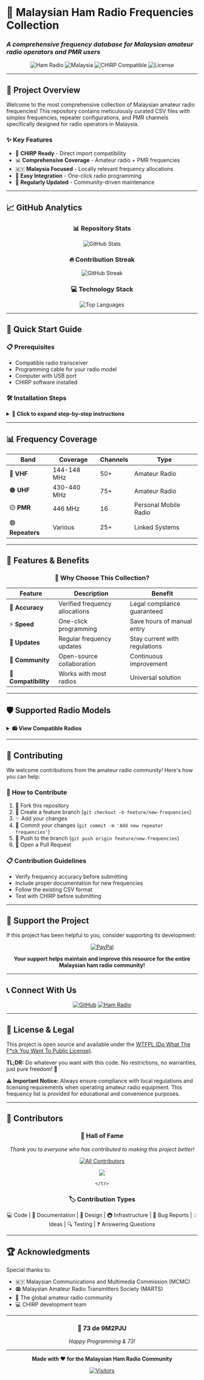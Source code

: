 # 📡 Malaysian Ham Radio Frequencies Collection
### *A comprehensive frequency database for Malaysian amateur radio operators and PMR users*

<div align="center">

![Ham Radio](https://img.shields.io/badge/Ham%20Radio-9M2PJU-red?style=for-the-badge&logo=radio&logoColor=white)
![Malaysia](https://img.shields.io/badge/Malaysia-🇲🇾-blue?style=for-the-badge)
![CHIRP Compatible](https://img.shields.io/badge/CHIRP-Compatible-green?style=for-the-badge&logo=github&logoColor=white)
![License](https://img.shields.io/badge/License-WTFPL-brightgreen?style=for-the-badge)

</div>

---

## 🎯 **Project Overview**

Welcome to the most comprehensive collection of Malaysian amateur radio frequencies! This repository contains meticulously curated CSV files with simplex frequencies, repeater configurations, and PMR channels specifically designed for radio operators in Malaysia.

### ✨ **Key Features**
- 🔄 **CHIRP Ready** - Direct import compatibility
- 📊 **Comprehensive Coverage** - Amateur radio + PMR frequencies
- 🇲🇾 **Malaysia Focused** - Locally relevant frequency allocations
- 🎨 **Easy Integration** - One-click radio programming
- 🔧 **Regularly Updated** - Community-driven maintenance

---

## 📈 **GitHub Analytics**

<div align="center">

### 📊 **Repository Stats**
![GitHub Stats](https://github-readme-stats.vercel.app/api?username=9M2PJU&theme=tokyonight&hide_border=true&include_all_commits=true&count_private=false&show_icons=true&bg_color=0D1117&title_color=58A6FF&text_color=C9D1D9&icon_color=79C0FF)

### 🔥 **Contribution Streak**
![GitHub Streak](https://streak-stats.demolab.com?user=9M2PJU&theme=tokyonight&hide_border=true&background=0D1117&stroke=30363D&ring=58A6FF&fire=FF6B6B&currStreakLabel=C9D1D9)

### 💻 **Technology Stack**
![Top Languages](https://github-readme-stats.vercel.app/api/top-langs/?username=9M2PJU&theme=tokyonight&hide_border=true&include_all_commits=true&count_private=false&layout=compact&bg_color=0D1117&title_color=58A6FF&text_color=C9D1D9)

</div>

---

## 🚀 **Quick Start Guide**

### 📋 **Prerequisites**
- Compatible radio transceiver
- Programming cable for your radio model
- Computer with USB port
- CHIRP software installed

### 🛠️ **Installation Steps**

<details>
<summary><b>🔽 Click to expand step-by-step instructions</b></summary>

#### **Step 1: Download Required Files**
```bash
# Clone this repository
git clone https://github.com/9M2PJU/Malaysian-Ham-Radio-Frequencies.git

# Or download the CSV file directly
```

#### **Step 2: Install CHIRP Software**
1. Visit [chirp.danplanet.com](https://chirp.danplanet.com)
2. Download the latest version for your OS
3. Install following the official instructions

#### **Step 3: Connect Your Radio**
1. 🔌 Connect programming cable to radio and computer
2. ⚡ Power on your radio
3. 📱 Ensure proper driver installation

#### **Step 4: Program Your Radio**
1. Open CHIRP software
2. Navigate to `Radio > Download From Radio`
3. Select your radio model and port
4. Create a backup of current settings
5. Import the CSV file: `File > Import`
6. Review and adjust frequencies as needed
7. Upload to radio: `Radio > Upload To Radio`

</details>

---

## 📊 **Frequency Coverage**

<div align="center">

| **Band** | **Coverage** | **Channels** | **Type** |
|----------|--------------|--------------|----------|
| 🔴 **VHF** | 144-148 MHz | 50+ | Amateur Radio |
| 🟠 **UHF** | 430-440 MHz | 75+ | Amateur Radio |
| 🟡 **PMR** | 446 MHz | 16 | Personal Mobile Radio |
| 🟢 **Repeaters** | Various | 25+ | Linked Systems |

</div>

---

## 🎨 **Features & Benefits**

<div align="center">

### 🌟 **Why Choose This Collection?**

</div>

| Feature | Description | Benefit |
|---------|-------------|---------|
| 🎯 **Accuracy** | Verified frequency allocations | Legal compliance guaranteed |
| ⚡ **Speed** | One-click programming | Save hours of manual entry |
| 🔄 **Updates** | Regular frequency updates | Stay current with regulations |
| 🤝 **Community** | Open-source collaboration | Continuous improvement |
| 📱 **Compatibility** | Works with most radios | Universal solution |

---

## 🛡️ **Supported Radio Models**

<details>
<summary><b>📻 View Compatible Radios</b></summary>

### **Popular Models**
- Baofeng UV-5R series
- Yaesu FT-series
- Icom IC-series
- Kenwood TH-series
- Wouxun KG-series
- And many more CHIRP-compatible radios!

*For a complete list, check the [CHIRP compatibility database](https://chirp.danplanet.com/projects/chirp/wiki/Supported_Radios)*

</details>

---

## 🤝 **Contributing**

We welcome contributions from the amateur radio community! Here's how you can help:

### 🔧 **How to Contribute**
1. 🍴 Fork this repository
2. 🌿 Create a feature branch (`git checkout -b feature/new-frequencies`)
3. ✨ Add your changes
4. 📝 Commit your changes (`git commit -m 'Add new repeater frequencies'`)
5. 🚀 Push to the branch (`git push origin feature/new-frequencies`)
6. 🎯 Open a Pull Request

### 📋 **Contribution Guidelines**
- Verify frequency accuracy before submitting
- Include proper documentation for new frequencies
- Follow the existing CSV format
- Test with CHIRP before submitting

---

## 💖 **Support the Project**

If this project has been helpful to you, consider supporting its development:

<div align="center">

[![PayPal](https://img.shields.io/badge/PayPal-Support%20Development-00457C?style=for-the-badge&logo=paypal&logoColor=white)](https://paypal.me/9m2pju)

**Your support helps maintain and improve this resource for the entire Malaysian ham radio community!**

</div>

---

## 📞 **Connect With Us**

<div align="center">

[![GitHub](https://img.shields.io/badge/GitHub-9M2PJU-181717?style=for-the-badge&logo=github&logoColor=white)](https://github.com/9M2PJU)
[![Ham Radio](https://img.shields.io/badge/Call%20Sign-9M2PJU-red?style=for-the-badge&logo=radio&logoColor=white)](#)

</div>

---

## 📄 **License & Legal**

This project is open source and available under the [WTFPL (Do What The F*ck You Want To Public License)](http://www.wtfpl.net/). 

**TL;DR:** Do whatever you want with this code. No restrictions, no warranties, just pure freedom! 🎉

**⚠️ Important Notice:** Always ensure compliance with local regulations and licensing requirements when operating amateur radio equipment. This frequency list is provided for educational and convenience purposes.

---

## 👥 **Contributors**

<div align="center">

### 🌟 **Hall of Fame**
*Thank you to everyone who has contributed to making this project better!*

<!-- ALL-CONTRIBUTORS-LIST:START - Do not remove or modify this section -->
[![All Contributors](https://img.shields.io/github/all-contributors/9M2PJU/Malaysian-Ham-Radio-Simplex-and-Repeater-Frequencies?color=ee8449&style=for-the-badge)](#contributors)

<!-- Method 1: GitHub Contributors Widget (Auto-updating) -->
<a href="https://github.com/9M2PJU/Malaysian-Ham-Radio-Simplex-and-Repeater-Frequencies/graphs/contributors">
  <img src="https://contrib.rocks/image?repo=9M2PJU/Malaysian-Ham-Radio-Simplex-and-Repeater-Frequencies" />
</a>


    </tr>
  </tbody>
</table>

### 🏷️ **Contribution Types**
💻 Code | 📖 Documentation | 🎨 Design | 🚇 Infrastructure | 🐛 Bug Reports | 💡 Ideas | 🔍 Testing | ❓ Answering Questions

</div>

---

## 🏆 **Acknowledgments**

Special thanks to:
- 🇲🇾 Malaysian Communications and Multimedia Commission (MCMC)
- 📻 Malaysian Amateur Radio Transmitters Society (MARTS)
- 🤝 The global amateur radio community
- 💻 CHIRP development team

---

<div align="center">

### 📡 **73 de 9M2PJU**
*Happy Programming & 73!*

---

**Made with ❤️ for the Malaysian Ham Radio Community**

[![Visitors](https://visitor-badge.laobi.icu/badge?page_id=9M2PJU.Malaysian-Ham-Radio-Frequencies)](https://github.com/9M2PJU/Malaysian-Ham-Radio-Frequencies)

</div>
